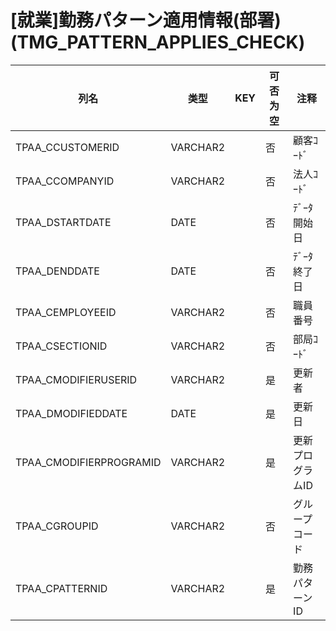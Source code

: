 # [就業]勤務パターン適用情報(部署)(TMG_PATTERN_APPLIES_CHECK)
| 列名   | 类型   | KEY  | 可否为空 | 注释   |
| ---- | ---- | ---- | ---- | ---- |
|TPAA_CCUSTOMERID|VARCHAR2||否|顧客ｺｰﾄﾞ|
|TPAA_CCOMPANYID|VARCHAR2||否|法人ｺｰﾄﾞ|
|TPAA_DSTARTDATE|DATE||否|ﾃﾞｰﾀ開始日|
|TPAA_DENDDATE|DATE||否|ﾃﾞｰﾀ終了日|
|TPAA_CEMPLOYEEID|VARCHAR2||否|職員番号|
|TPAA_CSECTIONID|VARCHAR2||否|部局ｺｰﾄﾞ|
|TPAA_CMODIFIERUSERID|VARCHAR2||是|更新者|
|TPAA_DMODIFIEDDATE|DATE||是|更新日|
|TPAA_CMODIFIERPROGRAMID|VARCHAR2||是|更新プログラムID|
|TPAA_CGROUPID|VARCHAR2||否|グループコード|
|TPAA_CPATTERNID|VARCHAR2||是|勤務パターンID|

